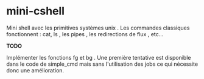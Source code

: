 # mini-cshell
Mini shell avec les primitives systèmes unix . 
Les commandes classiques fonctionnent : cat, ls , les pipes , les redirections de flux , etc... 

**TODO**

Implémenter les fonctions fg et bg . Une première tentative est disponible dans le code de simple_cmd  mais sans l'utilisation des jobs ce qui nécessite donc une amélioration.
